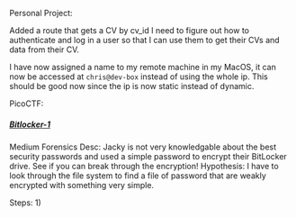 Personal Project:

Added a route that gets a CV by cv_id
I need to figure out how to authenticate and log in a user so that I can use them to get their CVs and data from their CV.

I have now assigned a name to my remote machine in my MacOS, it can now be accessed at `chris@dev-box` instead of using the whole ip. This should be good now since the ip is now static instead of dynamic.

PicoCTF:

##### [Bitlocker-1](https://play.picoctf.org/practice/challenge/453?page=2&solved=1)
Medium
Forensics
Desc: Jacky is not very knowledgable about the best security passwords and used a simple password to encrypt their BitLocker drive. See if you can break through the encryption!
Hypothesis: I have to look through the file system to find a file of password that are weakly encrypted with something very simple.

Steps:
1) 